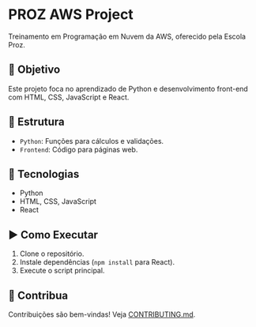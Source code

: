 # PROZ AWS Project

Treinamento em Programação em Nuvem da AWS, oferecido pela Escola Proz.

## 🚀 Objetivo
Este projeto foca no aprendizado de Python e desenvolvimento front-end com HTML, CSS, JavaScript e React.

## 📂 Estrutura
- `Python`: Funções para cálculos e validações.
- `Frontend`: Código para páginas web.
  
## 🔧 Tecnologias
- Python
- HTML, CSS, JavaScript
- React

## ▶️ Como Executar
1. Clone o repositório.
2. Instale dependências (`npm install` para React).
3. Execute o script principal.

## 🤝 Contribua
Contribuições são bem-vindas! Veja [CONTRIBUTING.md](https://github.com/GabriellaPouso/PROZ-AWS-/blob/main/CONTRIBUTING.md).
